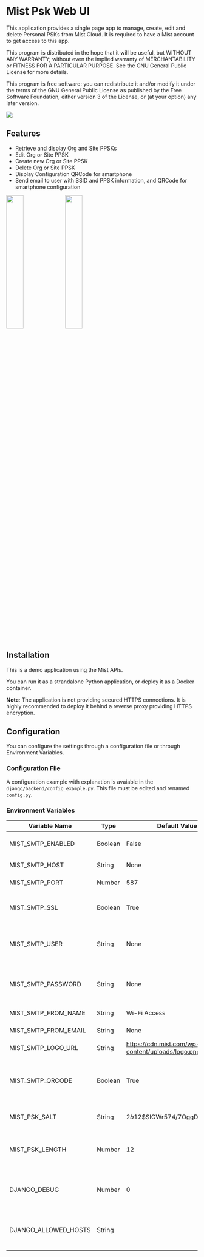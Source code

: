 # Mist Psk Web UI
 
This application provides a single page app to manage, create, edit and delete Personal PSKs from Mist Cloud. It is required to have a Mist account to get access to this app.

This program is distributed in the hope that it will be useful, but WITHOUT ANY WARRANTY; without even the implied warranty of MERCHANTABILITY or FITNESS FOR A PARTICULAR PURPOSE. See the GNU General Public License for more details.

This program is free software: you can redistribute it and/or modify it under the terms of the GNU General Public License as published by the Free Software Foundation, either version 3 of the License, or (at your option) any later version.

<img src="https://github.com/tmunzer/mist_psk/blob/master/._readme/main.png?raw=true"/>

## Features
- Retrieve and display Org and Site PPSKs 
- Edit Org or Site PPSK
- Create new Org or Site PPSK
- Delete Org or Site PPSK
- Display Configuration QRCode for smartphone
- Send email to user with SSID and PPSK information, and QRCode for smartphone configuration

<img src="https://github.com/tmunzer/mist_psk/blob/master/._readme/create.png?raw=true" width="30%" />
<img src="https://github.com/tmunzer/mist_psk/blob/master/._readme/qrcode.png?raw=true" width="30%" />


## Installation

This is a demo application using the Mist APIs.

You can run it as a strandalone Python application, or deploy it as a Docker container.

**Note**: The application is not providing secured HTTPS connections. It is highly recommended to deploy it behind a reverse proxy providing HTTPS encryption.


## Configuration
You can configure the settings through a configuration file or through Environment Variables.
### Configuration File
A configuration example with explanation is avaiable in the `django/backend/config_example.py`. This file must be edited and renamed `config.py`.

### Environment Variables
| Variable Name | Type | Default Value | Comment |
| ------------- | ---- | ------------- | ------- |
MIST_SMTP_ENABLED | Boolean | False | Whether or not to allow to send PSK by email |
MIST_SMTP_HOST | String |	None | SMTP Server IP or hostname |
MIST_SMTP_PORT | Number | 587 | SMTP Server Port  |
MIST_SMTP_SSL | Boolean | True | Whether or not to use SSL to talk with the SMTP Server |
MIST_SMTP_USER | String | None | If SMTP server requires authentication, the username to use |
MIST_SMTP_PASSWORD | String | None | If SMTP server requires authentication, the password to use |
MIST_SMTP_FROM_NAME | String | Wi-Fi Access | Email sender name |
MIST_SMTP_FROM_EMAIL | String | None | Sender email address  |
MIST_SMTP_LOGO_URL | String | https://cdn.mist.com/wp-content/uploads/logo.png | Logo displayed in the email header |
MIST_SMTP_QRCODE | Boolean | True | Whether or not add an autoconfiguration QRCode for smartphones to the email |
MIST_PSK_SALT | String | $2b$12$SIGWr574/7OggDO4BBJ1D. | Salt for "renewable" PSK generation |
MIST_PSK_LENGTH | Number | 12 | Size for "renewable" PSK length (must be between 8 and 63 |
DJANGO_DEBUG | Number | 0 | Whether or not Django starts in Debug Mode (0=Production, 1=Debug) |
DJANGO_ALLOWED_HOSTS | String |  | FQDN on which Django is listening. Only used in Production Mode |
